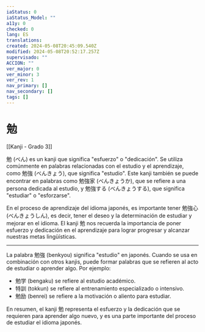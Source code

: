 ```yaml
---
iaStatus: 0
iaStatus_Model: ""
a11y: 0
checked: 0
lang: ES
translations: 
created: 2024-05-08T20:45:09.540Z
modified: 2024-05-08T20:52:17.257Z
supervisado: ""
ACCION: ""
ver_major: 0
ver_minor: 3
ver_rev: 1
nav_primary: []
nav_secondary: []
tags: []
---
```

# 勉

[[Kanji - Grado 3]]

勉 (べん) es un kanji que significa "esfuerzo" o "dedicación". Se utiliza comúnmente en palabras relacionadas con el estudio y el aprendizaje, como 勉強 (べんきょう), que significa "estudio". Este kanji también se puede encontrar en palabras como 勉強家 (べんきょうか), que se refiere a una persona dedicada al estudio, y 勉強する (べんきょうする), que significa "estudiar" o "esforzarse". 

En el proceso de aprendizaje del idioma japonés, es importante tener 勉強心 (べんきょうしん), es decir, tener el deseo y la determinación de estudiar y mejorar en el idioma. El kanji 勉 nos recuerda la importancia de poner esfuerzo y dedicación en el aprendizaje para lograr progresar y alcanzar nuestras metas lingüísticas.


---

La palabra 勉強 (benkyou) significa "estudio" en japonés. Cuando se usa en combinación con otros kanjis, puede formar palabras que se refieren al acto de estudiar o aprender algo. Por ejemplo:

- 勉学 (bengaku) se refiere al estudio académico.
- 特訓 (tokkun) se refiere al entrenamiento especializado o intensivo.
- 勉励 (benrei) se refiere a la motivación o aliento para estudiar.

En resumen, el kanji 勉 representa el esfuerzo y la dedicación que se requieren para aprender algo nuevo, y es una parte importante del proceso de estudiar el idioma japonés.
